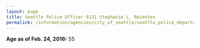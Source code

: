 ```yaml
---
layout: page
title: Seattle Police Officer 6131 Stephanie L. Rezentes
permalink: /information/agencies/city_of_seattle/seattle_police_department/copbook/6131/
---
```


**Age as of Feb. 24, 2016:** 55

